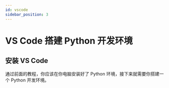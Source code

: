 ```yaml
---
id: vscode
sidebar_position: 3
---
```


# VS Code 搭建 Python 开发环境

## 安装 VS Code

通过前面的教程，你应该在你电脑安装好了 Python 环境，接下来就需要你搭建一个 Python 开发环境。